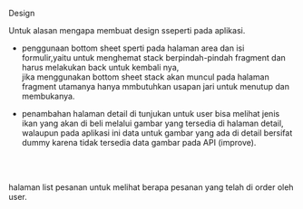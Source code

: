 Design <br>

Untuk alasan mengapa membuat design sseperti pada aplikasi.<br>
* penggunaan bottom sheet sperti pada halaman area dan isi formulir,yaitu untuk menghemat stack berpindah-pindah fragment dan harus melakukan back untuk kembali nya,<br>
jika menggunakan bottom sheet stack akan muncul pada halaman fragment utamanya hanya mmbutuhkan usapan jari untuk menutup dan membukanya.<br>

* penambahan halaman detail di tunjukan untuk user bisa melihat jenis ikan yang akan di beli melalui gambar yang tersedia di halaman detail,<br>
walaupun pada aplikasi ini data untuk gambar yang ada di detail bersifat dummy karena tidak tersedia data gambar pada API (improve).
<br>
<br>

halaman list pesanan untuk melihat berapa pesanan yang telah di order oleh user.
